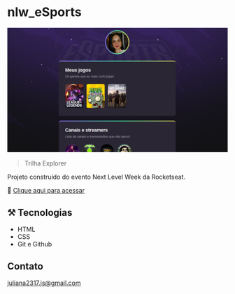 # nlw_eSports 

![preview](./.github/preview.png)

> Trilha Explorer

Projeto construído do evento Next Level Week da Rocketseat.

🔗 [Clique aqui para 
acessar](https://juliana-silva-hub.github.io/nlw_eSports/)

## ⚒ Tecnologias

- HTML
- CSS
- Git e Github


## Contato 

juliana2317.js@gmail.com
